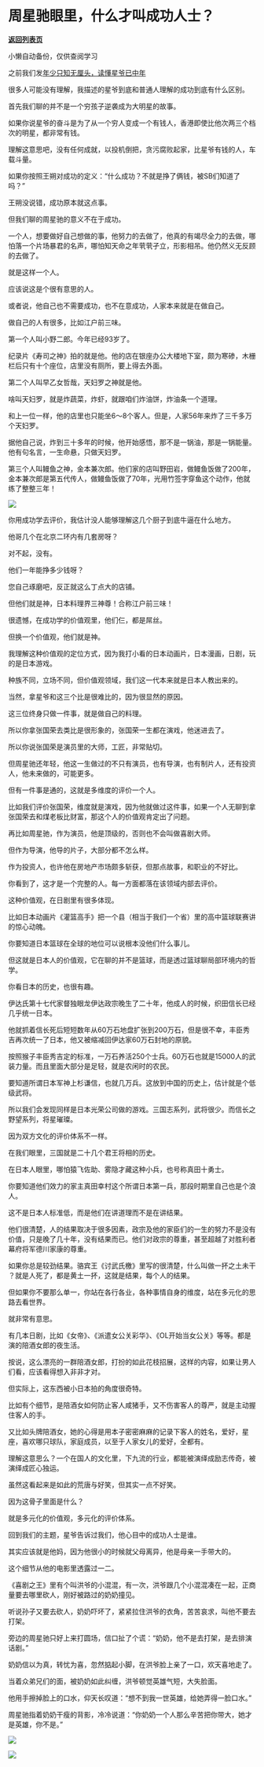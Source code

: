 # 周星驰眼里，什么才叫成功人士？

[**返回列表页**](/gzh/记忆承载3)

小懒自动备份，仅供查阅学习

之前我们发[年少只知无厘头，读懂星爷已中年](http://mp.weixin.qq.com/s?__biz=MzU3NDc5Nzc0NQ==&mid=2247484992&idx=1&sn=1d33b6be7069ce6be905a9b377c45177&chksm=fd2da49eca5a2d8891b05acf0dedcd46dd0731461b1fdc66b39890b7f603d9ecab58ab0b7fbf&scene=21#wechat_redirect)

  

很多人可能没有理解，我描述的星爷到底和普通人理解的成功到底有什么区别。

  

首先我们聊的并不是一个穷孩子逆袭成为大明星的故事。

  

如果你说星爷的奋斗是为了从一个穷人变成一个有钱人，香港即使比他次两三个档次的明星，都非常有钱。  

  

理解这意思吧，没有任何成就，以投机倒把，贪污腐败起家，比星爷有钱的人，车载斗量。

  

如果你按照王朔对成功的定义：“什么成功？不就是挣了俩钱，被SB们知道了吗？”

  

王朔没说错，成功原本就这点事。

  

但我们聊的周星驰的意义不在于成功。

  

一个人，想要做好自己想做的事，他努力的去做了，他真的有竭尽全力的去做，哪怕落一个片场暴君的名声，哪怕知天命之年茕茕孑立，形影相吊。他仍然义无反顾的去做了。

  

就是这样一个人。

  

应该说这是个很有意思的人。

  

或者说，他自己也不需要成功，也不在意成功，人家本来就是在做自己。

  

做自己的人有很多，比如江户前三味。

  

第一个人叫小野二郎。今年已经93岁了。

  

纪录片《寿司之神》拍的就是他。他的店在银座办公大楼地下室，颇为寒碜，木栅栏后只有十个座位，店里没有厕所，要上得去外面。

  

第二个人叫早乙女哲哉，天妇罗之神就是他。

  

啥叫天妇罗，就是炸蔬菜，炸虾，就跟咱们炸油饼，炸油条一个道理。

  

和上一位一样，他的店里也只能坐6～8个客人。但是，人家56年来炸了三千多万个天妇罗。

  

据他自己说，炸到三十多年的时候，他开始感悟，那不是一锅油，那是一锅能量。他有句名言，一生命悬，只做天妇罗。

  

第三个人叫鳗鱼之神，金本兼次郎。他们家的店叫野田岩，做鳗鱼饭做了200年，金本兼次郎是第五代传人，做鳗鱼饭做了70年，光用竹签字穿鱼这个动作，他就练了整整三年！

![](https://mmbiz.qpic.cn/mmbiz_jpg/VToK8ByghCjPemlMpRDzFGk6QCOIciatI2bGC4qTPKVGHbOlsYMZHxhhgaaE5SkhW1r32lDneymkcLPVasNKiaGQ/640?wx_fmt=jpeg)

你用成功学去评价，我估计没人能够理解这几个厨子到底牛逼在什么地方。  

  

他哥几个在北京二环内有几套房呀？

对不起，没有。

  

他们一年能挣多少钱呀？

您自己琢磨吧，反正就这么丁点大的店铺。

  

但他们就是神，日本料理界三神尊！合称江户前三味！

  

很遗憾，在成功学的价值观里，他们仨，都是屌丝。  

  

但换一个价值观，他们就是神。

  

我理解这种价值观的定位方式，因为我打小看的日本动画片，日本漫画，日剧，玩的是日本游戏。

  

种族不同，立场不同，但价值观领域，我们这一代本来就是日本人教出来的。

  

当然，拿星爷和这三个比是很难比的，因为很显然的原因。

  

这三位终身只做一件事，就是做自己的料理。

  

所以你拿张国荣去类比是很形象的，张国荣一生都在演戏，他迷进去了。

  

所以你说张国荣是演员里的大师，工匠，非常贴切。  

  

但周星驰还年轻，他这一生做过的不只有演员，也有导演，也有制片人，还有投资人，他未来做的，可能更多。

  

但有一件事是通的，这就是多维度的评价一个人。

  

比如我们评价张国荣，维度就是演戏，因为他就做过这件事，如果一个人无聊到拿张国荣去和煤老板比财富，那这个人的价值观肯定出了问题。  

  

再比如周星驰，作为演员，他是顶级的，否则也不会叫做喜剧大师。  

  

但作为导演，他导的片子，大部分都不怎么样。  

  

作为投资人，也许他在房地产市场颇多斩获，但那点故事，和职业的不好比。

  

你看到了，这才是一个完整的人。每一方面都落在该领域内部去评价。

  

这种价值观，在日剧里有很多体现。

  

比如日本动画片《灌篮高手》把一个县（相当于我们一个省）里的高中篮球联赛讲的惊心动魄。

  

你要知道日本篮球在全球的地位可以说根本没他们什么事儿。

  

但这就是日本人的价值观，它在聊的并不是篮球，而是透过篮球聊局部环境内的哲学。

  
你看日本的历史，也很有趣。  

  

伊达氏第十七代家督独眼龙伊达政宗晚生了二十年，他成人的时候，织田信长已经几乎统一日本。

  

他就抓着信长死后短短数年从60万石地盘扩张到200万石，但是很不幸，丰臣秀吉再次统一了日本，他又被缩减回伊达家60万石封地的原貌。

  

按照猴子丰臣秀吉定的标准，一万石养活250个士兵。60万石也就是15000人的武装力量。而且里面大部分是足轻，就是农闲时的农民。

  

要知道所谓日本军神上杉谦信，也就几万兵。这放到中国的历史上，估计就是个低级武将。

  

所以我们会发现同样是日本光荣公司做的游戏。三国志系列，武将很少。而信长之野望系列，将星璀璨。

  

因为双方文化的评价体系不一样。

  

在我们眼里，三国就是二十几个君王将相的历史。

  

在日本人眼里，哪怕猿飞佐助、雾隐才藏这种小兵，也号称真田十勇士。

  

你要知道他们效力的家主真田幸村这个所谓日本第一兵，那段时期里自己也是个浪人。

  

这不是日本人标准低，而是他们在讲道理而不是在讲结果。

  

他们很清楚，人的结果取决于很多因素，政宗及他的家臣们的一生的努力不是没有价值，只是晚了几十年，没有结果而已。他们对政宗的尊重，甚至超越了对胜利者幕府将军德川家康的尊重。

  

如果你总是较劲结果。骆宾王《讨武氏檄》里写的很清楚，什么叫做一抔之土未干 ？就是人死了，都是黄土一抔，这就是结果，每个人的结果。  

  

但如果你不要那么单一，你站在各行各业，各种事情自身的维度，站在多元化的思路去看世界。  

  

就非常有意思。

  

有几本日剧，比如《女帝》、《派遣女公关彩华》、《OL开始当女公关》等等。都是演的陪酒女郎的夜生活。  

  

按说，这么漂亮的一群陪酒女郎，打扮的如此花枝招展，这样的内容，如果让男人们看，应该看得想入非非才对。

  

但实际上，这东西被小日本拍的角度很奇特。

  

比如有个细节，是陪酒女如何防止客人咸猪手，又不伤害客人的尊严，就是主动握住客人的手。

  

又比如头牌陪酒女，她的心得是用本子密密麻麻的记录下客人的姓名，爱好，星座，喜欢哪只球队，家庭成员，以至于人家女儿的爱好，全都有。

  

理解这意思么？一个在国人的文化里，下九流的行业，都能被演绎成励志传奇，被演绎成匠心独运。

  

虽然这看起来是如此的荒唐与好笑，但其实一点不好笑。

  

因为这骨子里面是什么？  

  

就是多元化的价值观，多元化的评价体系。

  

回到我们的主题，星爷告诉过我们，他心目中的成功人士是谁。

  

其实应该就是他妈，因为他很小的时候就父母离异，他是母亲一手带大的。  

  

这个细节从他的电影里透露过一二。

  

《喜剧之王》里有个叫洪爷的小混混，有一次，洪爷跟几个小混混凑在一起，正商量要去哪里砍人，刚好被路过的奶奶撞见。

  

听说孙子又要去砍人，奶奶吓坏了，紧紧拉住洪爷的衣角，苦苦哀求，叫他不要去打架。

  

旁边的周星驰只好上来打圆场，信口扯了个谎：“奶奶，他不是去打架，是去排演话剧。”

  

奶奶信以为真，转忧为喜，忽然掂起小脚，在洪爷脸上亲了一口，欢天喜地走了。

  

当着众弟兄们的面，被奶奶如此纠缠，洪爷顿觉英雄气短，大失脸面。

  

他用手擦掉脸上的口水，仰天长叹道：“想不到我一世英雄，给她弄得一脸口水。”

  

周星驰指着奶奶干瘦的背影，冷冷说道：“你奶奶一个人那么辛苦把你带大，她才是英雄，你不是。”

![](https://mmbiz.qpic.cn/mmbiz_jpg/VToK8ByghCjPemlMpRDzFGk6QCOIciatIXmkzv6dJgp3uiazKpHhnCKh2UJULwtickLzWehk5ta8Xtvdlu3Qhl81g/640?wx_fmt=jpeg)

![](https://mmbiz.qpic.cn/mmbiz_jpg/VToK8ByghCjPemlMpRDzFGk6QCOIciatIRV8pCWqzhduRO0eP9rftzLerEay73zX5HSicjWMNPLuNNkOYnOx1Jow/640?wx_fmt=jpeg)

